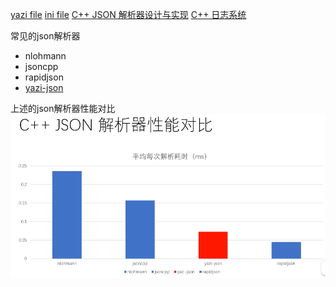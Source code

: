 [yazi file](https://hkrb7870j3.feishu.cn/docx/doxcn4Qjv9EXC24N8817CyEQwwh)
[ini file](https://hkrb7870j3.feishu.cn/docx/doxcnOZZ8D98tFqvhVjkotaxSgd)
[C++ JSON 解析器设计与实现](https://hkrb7870j3.feishu.cn/docx/doxcnydT1EFccxOQzD7TwVyFZYg)
[C++ 日志系统](https://hkrb7870j3.feishu.cn/docx/doxcneWdfcpeluG6JyuerarCzsg)

常见的json解析器
- nlohmann
- jsoncpp
- rapidjson
- [yazi-json](https://github.com/Jiwangreal/yazi-json)

上述的json解析器性能对比![本地路径](pic/jsonconpair.PNG "json parser性能对比")